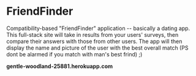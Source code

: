 # FriendFinder
Compatibility-based "FriendFinder" application -- basically a dating app. This full-stack site will take in results from your users' surveys, then compare their answers with those from other users. The app will then display the name and picture of the user with the best overall match (PS dont be alarmed if you match with man's best frind) ;)


**gentle-woodland-25881.herokuapp.com**
